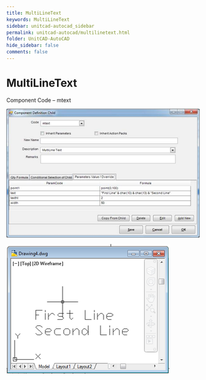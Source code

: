 ```yaml
---
title: MultiLineText
keywords: MultiLineText
sidebar: unitcad-autocad_sidebar
permalink: unitcad-autocad/multilinetext.html
folder: UnitCAD-AutoCAD
hide_sidebar: false
comments: false
---
```

# MultiLineText

Component Code – mtext

![](/images/multiline-text-com-def-child.jpg)

![](/images/multiline-text-drawing4.png)
